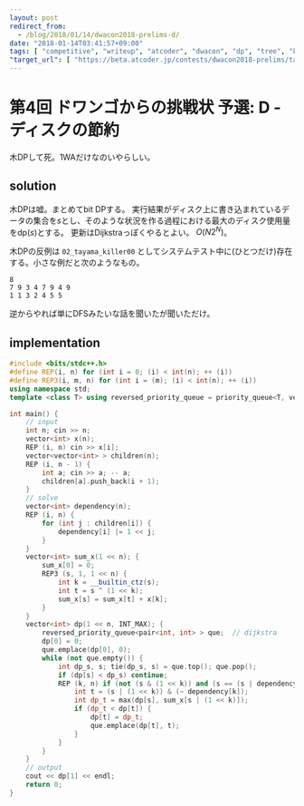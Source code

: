 ```yaml
---
layout: post
redirect_from:
  - /blog/2018/01/14/dwacon2018-prelims-d/
date: "2018-01-14T03:41:57+09:00"
tags: [ "competitive", "writeup", "atcoder", "dwacon", "dp", "tree", "bit-dp", "dijkstra" ]
"target_url": [ "https://beta.atcoder.jp/contests/dwacon2018-prelims/tasks/dwacon2018_prelims_d" ]
---
```


# 第4回 ドワンゴからの挑戦状 予選: D - ディスクの節約

木DPして死。$1$WAだけなのいやらしい。

## solution

木DPは嘘。まとめてbit DPする。
実行結果がディスク上に書き込まれているデータの集合を$s$とし、そのような状況を作る過程における最大のディスク使用量を$\mathrm{dp}(s)$とする。
更新はDijkstraっぽくやるとよい。
$O(N2^N)$。

木DPの反例は `02_tayama_killer00` としてシステムテスト中に(ひとつだけ)存在する。小さな例だと次のようなもの。

```
8
7 9 3 4 7 9 4 9
1 1 3 2 4 5 5
```

逆からやれば単にDFSみたいな話を聞いたが聞いただけ。

## implementation

``` c++
#include <bits/stdc++.h>
#define REP(i, n) for (int i = 0; (i) < int(n); ++ (i))
#define REP3(i, m, n) for (int i = (m); (i) < int(n); ++ (i))
using namespace std;
template <class T> using reversed_priority_queue = priority_queue<T, vector<T>, greater<T> >;

int main() {
    // input
    int n; cin >> n;
    vector<int> x(n);
    REP (i, n) cin >> x[i];
    vector<vector<int> > children(n);
    REP (i, n - 1) {
        int a; cin >> a; -- a;
        children[a].push_back(i + 1);
    }
    // solve
    vector<int> dependency(n);
    REP (i, n) {
        for (int j : children[i]) {
            dependency[i] |= 1 << j;
        }
    }
    vector<int> sum_x(1 << n); {
        sum_x[0] = 0;
        REP3 (s, 1, 1 << n) {
            int k = __builtin_ctz(s);
            int t = s ^ (1 << k);
            sum_x[s] = sum_x[t] + x[k];
        }
    }
    vector<int> dp(1 << n, INT_MAX); {
        reversed_priority_queue<pair<int, int> > que;  // dijkstra
        dp[0] = 0;
        que.emplace(dp[0], 0);
        while (not que.empty()) {
            int dp_s, s; tie(dp_s, s) = que.top(); que.pop();
            if (dp[s] < dp_s) continue;
            REP (k, n) if (not (s & (1 << k)) and (s == (s | dependency[k]))) {
                int t = (s | (1 << k)) & (~ dependency[k]);
                int dp_t = max(dp[s], sum_x[s | (1 << k)]);
                if (dp_t < dp[t]) {
                    dp[t] = dp_t;
                    que.emplace(dp[t], t);
                }
            }
        }
    }
    // output
    cout << dp[1] << endl;
    return 0;
}
```
